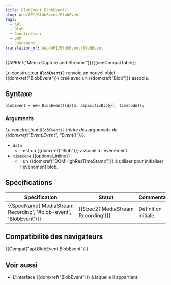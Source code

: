 ```yaml
---
title: BlobEvent.BlobEvent()
slug: Web/API/BlobEvent/BlobEvent
tags:
  - API
  - Blob
  - Constructeur
  - DOM
  - Evènement
translation_of: Web/API/BlobEvent/BlobEvent
---
```

{{APIRef("Media Capture and Streams")}}{{seeCompatTable}}

Le constructeur **`BlobEvent()`** renvoie un nouvel objet {{domxref("BlobEvent")}} créé avec un {{domxref("Blob")}} associé.

## Syntaxe

    blobEvent = new BlobEvent({data: aSpecificBlob}[, timecode]);

### Arguments

_Le constructeur `BlobEvent()`_ _hérite des arguments de {{domxref("Event.Event", "Event()")}}._

- `data`
  - : est un {{domxref("Blob")}} associé à l'évènement.
- `timecode` {{optional_inline}}
  - : un {{domxref("DOMHighResTimeStamp")}} à utiliser pour initialiser l'événement blob.

## Spécifications

| Spécification                                                                            | Statut                                       | Commentaire          |
| ---------------------------------------------------------------------------------------- | -------------------------------------------- | -------------------- |
| {{SpecName('MediaStream Recording', '#blob-event', 'BlobEvent')}} | {{Spec2('MediaStream Recording')}} | Définition initiale. |

## Compatibilité des navigateurs

{{Compat("api.BlobEvent.BlobEvent")}}

## Voir aussi

- L'interface {{domxref("BlobEvent")}} à laquelle il appartient.
